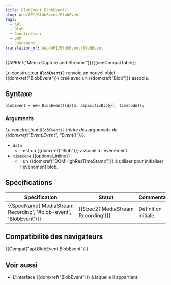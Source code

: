 ```yaml
---
title: BlobEvent.BlobEvent()
slug: Web/API/BlobEvent/BlobEvent
tags:
  - API
  - Blob
  - Constructeur
  - DOM
  - Evènement
translation_of: Web/API/BlobEvent/BlobEvent
---
```

{{APIRef("Media Capture and Streams")}}{{seeCompatTable}}

Le constructeur **`BlobEvent()`** renvoie un nouvel objet {{domxref("BlobEvent")}} créé avec un {{domxref("Blob")}} associé.

## Syntaxe

    blobEvent = new BlobEvent({data: aSpecificBlob}[, timecode]);

### Arguments

_Le constructeur `BlobEvent()`_ _hérite des arguments de {{domxref("Event.Event", "Event()")}}._

- `data`
  - : est un {{domxref("Blob")}} associé à l'évènement.
- `timecode` {{optional_inline}}
  - : un {{domxref("DOMHighResTimeStamp")}} à utiliser pour initialiser l'événement blob.

## Spécifications

| Spécification                                                                            | Statut                                       | Commentaire          |
| ---------------------------------------------------------------------------------------- | -------------------------------------------- | -------------------- |
| {{SpecName('MediaStream Recording', '#blob-event', 'BlobEvent')}} | {{Spec2('MediaStream Recording')}} | Définition initiale. |

## Compatibilité des navigateurs

{{Compat("api.BlobEvent.BlobEvent")}}

## Voir aussi

- L'interface {{domxref("BlobEvent")}} à laquelle il appartient.
